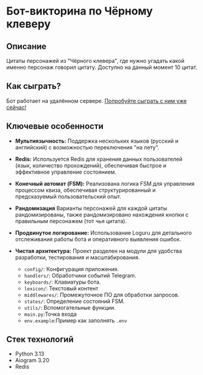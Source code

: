 # Бот-викторина по Чёрному клеверу

## Описание

Цитаты персонажей из "Чёрного клевера", где нужно угадать какой именно персонаж говорил цитату. 
Доступно на данный момент 10 цитат. 

## Как сыграть?

Бот работает на удалённом сервере. [Попробуйте сыграть с ним уже сейчас! ](https://t.me/blackclover_quiz_bot)

## Ключевые особенности

*   **Мультиязычность:** Поддержка нескольких языков (русский и английский) с возможностью переключения "на лету".
*   **Redis:** Используется Redis для хранения данных пользователей (язык, количество прохождений), обеспечивая быстрое и эффективное управление состоянием.
*   **Конечный автомат (FSM):** Реализована логика FSM для управления процессом квиза, обеспечивая структурированный и предсказуемый пользовательский опыт.
*   **Рандомизация** Варианты персонажей для каждой цитаты рандомизированы, также рандомизировано нахождения кнопки с правильным персонажем (тот чья цитата).
*   **Продвинутое логирование:** Использование Loguru для детального отслеживания работы бота и оперативного выявления ошибок.
*   **Чистая архитектура:** Проект разделен на модули для удобства разработки, тестирования и масштабирования.

    *   `config/`: Конфигурация приложения.
    *   `handlers/`: Обработчики событий Telegram.
    *   `keyboards/`: Клавиатуры бота.
    *   `lexicon/`: Текстовый контент
    *   `middlewares/`: Промежуточное ПО для обработки запросов.
    *   `states/`: Определение состояний FSM.
    *   `utils/`: Вспомогательные функции.
    *   `main.py`:Точка входа
    *   `env.example`:Пример как заполнять `.env`


## Стек технологий

*   Python 3.13
*   Aiogram 3.20
*   Redis
